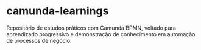 # camunda-learnings
Repositório de estudos práticos com Camunda BPMN, voltado para aprendizado progressivo e demonstração de conhecimento em automação de processos de negócio.

